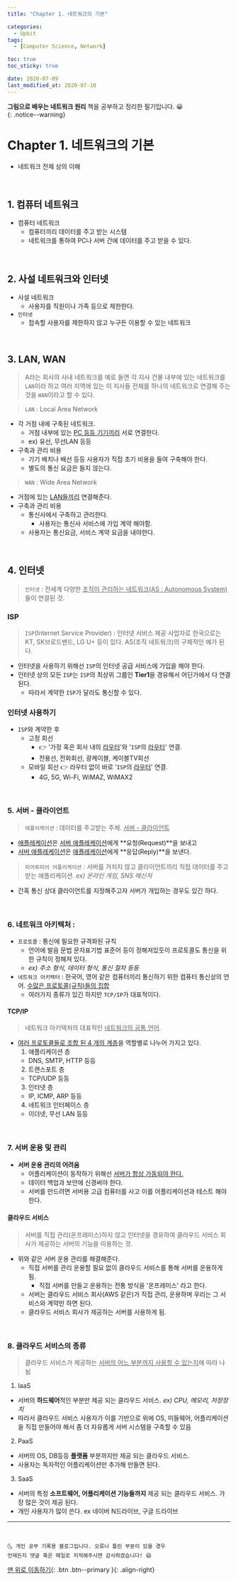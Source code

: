 ```yaml
---
title: "Chapter 1. 네트워크의 기본"

categories:
  - Upbit
tags:
  - [Computer Science, Network]

toc: true
toc_sticky: true

date: 2020-07-09
last_modified_at: 2020-07-10
---
```


**그림으로 배우는 네트워크 원리** 책을 공부하고 정리한 필기입니다. 😀  
{: .notice--warning}

# Chapter 1. 네트워크의 기본

- 네트워크 전체 상의 이해

<br>

## 1. 컴퓨터 네트워크

- 컴퓨터 네트워크
  - 컴퓨터끼리 데이터를 주고 받는 시스템
  - 네트워크를 통하여 PC나 서버 간에 데이터를 주고 받을 수 있다.

<br>

## 2. 사설 네트워크와 인터넷

- 사설 네트워크
  - 사용자를 직원이나 가족 등으로 제한한다.
- `인터넷`
  - 접속할 사용자를 제한하지 않고 누구든 이용할 수 있는 네트워크

<br>

## 3. LAN, WAN

> A라는 회사의 사내 네트워크를 예로 들면 각 지사 건물 내부에 있는 네트워크를 `LAN`이라 하고 여러 지역에 있는 이 지사들 전체를 하나의 네트워크로 연결해 주는 것을 `WAN`이라고 할 수 있다.

> `LAN` : Local Area Network

- 각 거점 내에 구축된 네트워크.
  - 거점 내부에 있는 <u>PC 등등 기기끼리</u> 서로 연결한다.
  - ex) 유선, 무선LAN 등등
- 구축과 관리 비용
  - 기기 배치나 배선 등등 사용자가 직접 초기 비용을 들여 구축해야 한다.
  - 별도의 통신 요금은 들지 않는다.

> `WAN` : Wide Area Network

- 거점에 있는 <u>LAN들끼리</u> 연결해준다.
- 구축과 관리 비용
  - 통신사에서 구축하고 관리한다.
    - 사용자는 통신사 서비스에 가입 계약 해야함.
  - 사용자는 통신요금, 서비스 계약 요금을 내야한다.

<br>

## 4. 인터넷

> `인터넷` : 전세계 다양한 <u>조직이 관리하는 네트워크(AS : Autonomous System)</u>들이 연결된 것.

### ISP

> `ISP`(Internet Service Provider) : 인터넷 서비스 제공 사업자로 한국으로는 KT, SK브로드밴드, LG U+ 등이 있다. AS(조직 네트워크)의 구체적인 예가 된다.

- 인터넷을 사용하기 위해선 `ISP`의 인터넷 공급 서비스에 가입을 해야 한다.
- 인터넷 상의 모든 `ISP`는 `ISP`의 최상위 그룹인 **Tier1**을 경유해서 어딘가에서 다 연결 된다.
  - 따라서 계약한 `ISP`가 달라도 통신할 수 있다.

### 인터넷 사용하기

- `ISP`와 계약한 후
  - 고정 회선
    - 👉 '가정 혹은 회사 내의 <u>라우터</u>'와 '`ISP`의 <u>라우터</u>' 연결.
    - 전용선, 전화회선, 광케이블, 케이블TV회선
  - 모바일 회선 👉 라우터 없이 바로 '`ISP`의 <u>라우터</u>' 연결.
    - 4G, 5G, Wi-Fi, WiMAZ, WiMAX2

<br>

### 5. 서버 - 클라이언트

> `애플리케이션` : 데이터를 주고받는 주체. <u>서버 - 클라이언트</u>

- <u>애플레케이션</u>은 <u>서버 애플레케이션</u>에게 **요청(Request)**을 보내고
- <u>서버 애플레케이션</u>은 <u>애플레케이션</u>에게 **응답(Reply)**을 보낸다.

> `피어투피어 어플리케이션` : 서버를 거치지 않고 클라이언트끼리 직접 데이터를 주고 받는 애플리케이션. _ex) 온라인 게임, SNS 메신저_

- 간혹 통신 상대 클라이언트를 지정해주고자 서버가 개입하는 경우도 있긴 하다.

<br>

### 6. 네트워크 아키텍처 :

- `프로토콜` : 통신에 필요한 규격화된 규칙
  - 언어에 발음 문법 문자표기법 표준어 등이 정해져있듯이 프로토콜도 통신을 위한 규칙이 정해져 있다.
  - _ex) 주소 형식, 데이터 형식, 통신 절차 등등_
- `네트워크 아키텍터` : 한국어, 영어 같은 컴퓨터끼리 통신하기 위한 컴퓨터 통신상의 언어. <u>수많은 프로토콜(규칙)들의 집합</u>
  - 여러가지 종류가 있긴 하지만 `TCP/IP`가 대표적이다.

#### TCP/IP

> 네트워크 아키텍처의 대표적인 <u>네트워크의 공통 언어</u>.

- <u>여러 프로토콜들로 조합 된 4 개의 계층</u>을 역할별로 나누어 가지고 있다.
  1. 애플리케이션 층
  - DNS, SMTP, HTTP 등등
  2. 트랜스포트 층
  - TCP/UDP 등등
  3. 인터넷 층
  - IP, ICMP, ARP 등등
  4. 네트워크 인터페이스 층
  - 이더넷, 무선 LAN 등등

<br>

### 7. 서버 운용 및 관리

- **서버 운용 관리의 어려움**
  - 어플리케이션이 동작하기 위해선 <u>서버가 항상 가동되야 한다.</u>
  - 데이터 백업과 보안에 신경써야 한다.
  - 서버를 만드려면 서버용 고급 컴퓨터를 사고 이를 어플리케이션과 테스트 해야 한다.

#### 클라우드 서비스

> 서버를 직접 관리(온프레미스)하지 않고 인터넷을 경유하여 클라우드 서비스 회사가 제공하는 서버의 기능을 이용하는 것.

- 위와 같은 서버 운용 관리를 해결해준다.
  - 직접 서버를 관리 운용할 필요 없이 클라우드 서비스를 통해 서버를 운용하게 됨.
    - 직접 서버를 만들고 운용하는 전통 방식을 '온프레미스' 라고 한다.
  - 서버는 클라우드 서비스 회사(AWS 같은)가 직접 관리, 운용하며 우리는 그 서비스와 계약만 하면 된다.
  - 클라우드 서비스 회사가 제공하는 서버를 사용하게 됨.

<br>

### 8. 클라우드 서비스의 종류

> 클라우드 서비스가 제공하는 <u>서버의 어느 부분까지 사용할 수 있는지</u>에 따라 나뉨

1. IaaS

- 서버의 **하드웨어**적인 부분만 제공 되는 클라우드 서비스. _ex) CPU, 메모리, 저장장치_
- 따라서 클라우드 서비스 사용자가 이를 기반으로 위에 OS, 미들웨어, 어플리케이션을 직접 만들어야 해서 좀 더 자유롭게 서버 시스템을 구축할 수 있음

2. PaaS

- 서버의 OS, DB등등 **플랫폼** 부분까지만 제공 되는 클라우드 서비스.
- 사용자는 독자적인 어플리케이션만 추가해 만들면 된다.

3. SaaS

- 서버의 특정 **소프트웨어, 어플리케이션 기능들까지** 제공 되는 클라우드 서비스. 가장 많은 것이 제공 된다.
- 개인 사용자가 많이 쓴다. ex 네이버 N드라이브, 구글 드라이브

---

<br>

    🌜 개인 공부 기록용 블로그입니다. 오류나 틀린 부분이 있을 경우
    언제든지 댓글 혹은 메일로 지적해주시면 감사하겠습니다! 😄

[맨 위로 이동하기](#){: .btn .btn--primary }{: .align-right}
